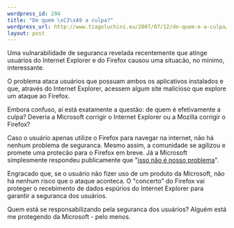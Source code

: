```yaml
--- 
wordpress_id: 294
title: "De quem \xC3\xA9 a culpa?"
wordpress_url: http://www.tiagoluchini.eu/2007/07/12/de-quem-e-a-culpa/
layout: post
---
```

Uma vulnarabilidade de seguranca revelada recentemente que atinge usuários do Internet Explorer e do Firefox causou uma situacão, no mínimo, interessante.

O problema ataca usuários que possuam ambos os aplicativos instalados e que, através do Internet Explorer, acessem algum site malicioso que explore um ataque ao Firefox.

Embora confuso, aí está exatamente a questão: de quem é efetivamente a culpa? Deveria a Microsoft corrigir o Internet Explorer ou a Mozilla corrigir o Firefox?

Caso o usuário apenas utilize o Firefox para navegar na internet, não há nenhum problema de seguranca. Mesmo assim, a comunidade se agilizou e promete uma protecão para o Firefox em breve. Já a Microsoft simplesmente respondeu publicamente que "[isso não é nosso problema](http://blogs.zdnet.com/security/?p=367)".

Engracado que, se o usuário não fizer uso de um produto da Microsoft, não há nenhum risco que o ataque aconteca. O "concerto" do Firefox vai proteger o recebimento de dados espúrios do Internet Explorer para garantir a seguranca dos usuários.

Quem está se responsabilizando pela seguranca dos usuários? Alguém está me protegendo da Microsoft - pelo menos.
